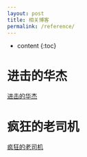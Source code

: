 ```yaml
---
layout: post
title: 相关博客
permalink: /reference/
---
```


* content
{:toc}

进击的华杰
=====================
[进击的华杰](https://jeffor.github.io)

疯狂的老司机
=====================
[疯狂的老司机](https://joshua-hw.github.io)